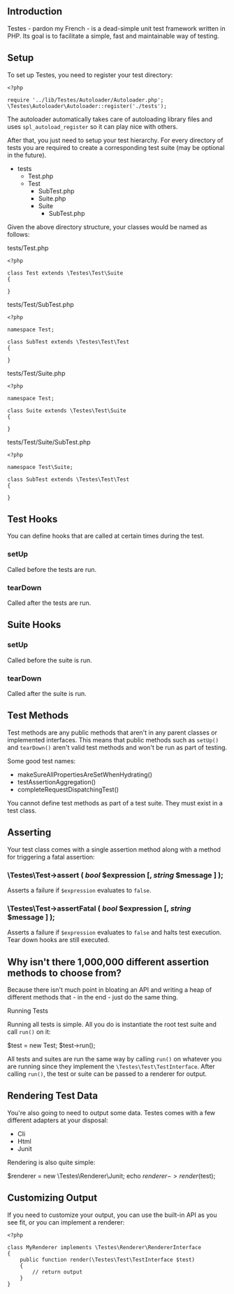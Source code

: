 Introduction
------------

Testes - pardon my French - is a dead-simple unit test framework written in PHP. Its goal is to facilitate a simple, fast and maintainable way of testing.

Setup
-----

To set up Testes, you need to register your test directory:

    <?php
    
    require '../lib/Testes/Autoloader/Autoloader.php';
    \Testes\Autoloader\Autoloader::register('./tests');

The autoloader automatically takes care of autoloading library files and uses `spl_autoload_register` so it can play nice with others.

After that, you just need to setup your test hierarchy. For every directory of tests you are required to create a corresponding test suite (may be optional in the future).

- tests
    - Test.php
    - Test
        - SubTest.php
        - Suite.php
        - Suite
            - SubTest.php

Given the above directory structure, your classes would be named as follows:

tests/Test.php

    <?php
    
    class Test extends \Testes\Test\Suite
    {
        
    }

tests/Test/SubTest.php

    <?php
    
    namespace Test;
    
    class SubTest extends \Testes\Test\Test
    {
        
    }

tests/Test/Suite.php

    <?php
    
    namespace Test;
    
    class Suite extends \Testes\Test\Suite
    {
        
    }

tests/Test/Suite/SubTest.php

    <?php
    
    namespace Test\Suite;
    
    class SubTest extends \Testes\Test\Test
    {
        
    }

Test Hooks
----------

You can define hooks that are called at certain times during the test.

### setUp

Called before the tests are run.

### tearDown

Called after the tests are run.

Suite Hooks
-----------

### setUp

Called before the suite is run.

### tearDown

Called after the suite is run.

Test Methods
------------

Test methods are any public methods that aren't in any parent classes or implemented interfaces. This means that public methods such as `setUp()` and `tearDown()` aren't valid test methods and won't be run as part of testing.

Some good test names:

- makeSureAllPropertiesAreSetWhenHydrating()
- testAssertionAggregation()
- completeRequestDispatchingTest()

You cannot define test methods as part of a test suite. They must exist in a test class.

Asserting
---------

Your test class comes with a single assertion method along with a method for triggering a fatal assertion:

### \Testes\Test->assert ( *bool* $expression [, *string* $message ] );

Asserts a failure if `$expression` evaluates to `false`.

### \Testes\Test->assertFatal ( *bool* $expression [, *string* $message ] );

Asserts a failure if `$expression` evaluates to `false` and halts test execution. Tear down hooks are still executed.

Why isn't there 1,000,000 different assertion methods to choose from?
---------------------------------------------------------------------

Because there isn't much point in bloating an API and writing a heap of different methods that - in the end - just do the same thing.

Running Tests

Running all tests is simple. All you do is instantiate the root test suite and call `run()` on it:

$test = new Test;
$test->run();

All tests and suites are run the same way by calling `run()` on whatever you are running since they implement the `\Testes\Test\TestInterface`. After calling `run()`, the test or suite can be passed to a renderer for output.

Rendering Test Data
-------------------

You're also going to need to output some data. Testes comes with a few different adapters at your disposal:

* Cli
* Html
* Junit

Rendering is also quite simple:

$renderer = new \Testes\Renderer\Junit;
echo $renderer->render($test);

Customizing Output
------------------

If you need to customize your output, you can use the built-in API as you see fit, or you can implement a renderer:

    <?php
    
    class MyRenderer implements \Testes\Renderer\RendererInterface
    {
        public function render(\Testes\Test\TestInterface $test)
        {
            // return output
        }
    }
